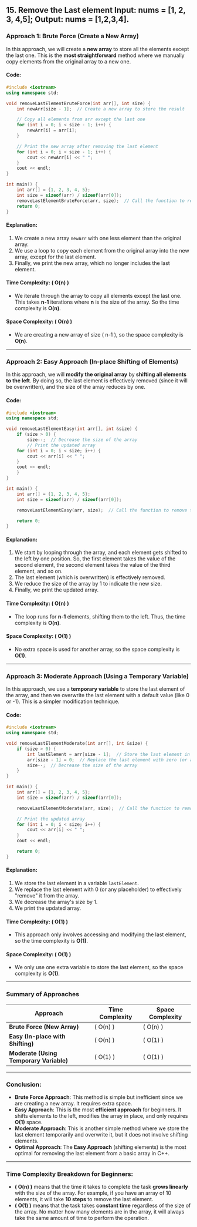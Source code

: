 ## 15. Remove the Last element Input: nums = [1, 2, 3, 4,5]; Output: nums = [1,2,3,4].
### **Approach 1: Brute Force (Create a New Array)**

In this approach, we will create a **new array** to store all the elements except the last one. This is the **most straightforward** method where we manually copy elements from the original array to a new one.

#### Code:

```cpp
#include <iostream>
using namespace std;

void removeLastElementBruteForce(int arr[], int size) {
    int newArr[size - 1];  // Create a new array to store the result

    // Copy all elements from arr except the last one
    for (int i = 0; i < size - 1; i++) {
        newArr[i] = arr[i];
    }

    // Print the new array after removing the last element
    for (int i = 0; i < size - 1; i++) {
        cout << newArr[i] << " ";
    }
    cout << endl;
}

int main() {
    int arr[] = {1, 2, 3, 4, 5};
    int size = sizeof(arr) / sizeof(arr[0]);
    removeLastElementBruteForce(arr, size);  // Call the function to remove the last element
    return 0;
}
```

#### **Explanation**:
1. We create a new array `newArr` with one less element than the original array.
2. We use a loop to copy each element from the original array into the new array, except for the last element.
3. Finally, we print the new array, which no longer includes the last element.

#### **Time Complexity**: \( O(n) \)
- We iterate through the array to copy all elements except the last one. This takes **n-1** iterations where **n** is the size of the array. So the time complexity is **O(n)**.

#### **Space Complexity**: \( O(n) \)
- We are creating a new array of size \( n-1 \), so the space complexity is **O(n)**.

---

### **Approach 2: Easy Approach (In-place Shifting of Elements)**

In this approach, we will **modify the original array** by **shifting all elements to the left**. By doing so, the last element is effectively removed (since it will be overwritten), and the size of the array reduces by one.

#### Code:

```cpp
#include <iostream>
using namespace std;

void removeLastElementEasy(int arr[], int &size) {
    if (size > 0) {
        size--;  // Decrease the size of the array
        // Print the updated array
    for (int i = 0; i < size; i++) {
        cout << arr[i] << " ";
    }
    cout << endl;
    }
}

int main() {
    int arr[] = {1, 2, 3, 4, 5};
    int size = sizeof(arr) / sizeof(arr[0]);

    removeLastElementEasy(arr, size);  // Call the function to remove the last element

    return 0;
}
```

#### **Explanation**:
1. We start by looping through the array, and each element gets shifted to the left by one position. So, the first element takes the value of the second element, the second element takes the value of the third element, and so on.
2. The last element (which is overwritten) is effectively removed.
3. We reduce the size of the array by 1 to indicate the new size.
4. Finally, we print the updated array.

#### **Time Complexity**: \( O(n) \)
- The loop runs for **n-1** elements, shifting them to the left. Thus, the time complexity is **O(n)**.

#### **Space Complexity**: \( O(1) \)
- No extra space is used for another array, so the space complexity is **O(1)**.

---

### **Approach 3: Moderate Approach (Using a Temporary Variable)**

In this approach, we use a **temporary variable** to store the last element of the array, and then we overwrite the last element with a default value (like 0 or -1). This is a simpler modification technique.

#### Code:

```cpp
#include <iostream>
using namespace std;

void removeLastElementModerate(int arr[], int &size) {
    if (size > 0) {
        int lastElement = arr[size - 1];  // Store the last element in a temporary variable
        arr[size - 1] = 0;  // Replace the last element with zero (or any placeholder)
        size--;  // Decrease the size of the array
    }
}

int main() {
    int arr[] = {1, 2, 3, 4, 5};
    int size = sizeof(arr) / sizeof(arr[0]);

    removeLastElementModerate(arr, size);  // Call the function to remove the last element

    // Print the updated array
    for (int i = 0; i < size; i++) {
        cout << arr[i] << " ";
    }
    cout << endl;

    return 0;
}
```

#### **Explanation**:
1. We store the last element in a variable `lastElement`.
2. We replace the last element with 0 (or any placeholder) to effectively "remove" it from the array.
3. We decrease the array's size by 1.
4. We print the updated array.

#### **Time Complexity**: \( O(1) \)
- This approach only involves accessing and modifying the last element, so the time complexity is **O(1)**.

#### **Space Complexity**: \( O(1) \)
- We only use one extra variable to store the last element, so the space complexity is **O(1)**.

---



### **Summary of Approaches**

| **Approach**                           | **Time Complexity** | **Space Complexity** |
|----------------------------------------|---------------------|----------------------|
| **Brute Force (New Array)**            | \( O(n) \)          | \( O(n) \)           |
| **Easy (In-place with Shifting)**      | \( O(n) \)          | \( O(1) \)           |
| **Moderate (Using Temporary Variable)**| \( O(1) \)          | \( O(1) \)           |

---

### **Conclusion**:
- **Brute Force Approach**: This method is simple but inefficient since we are creating a new array. It requires extra space.
- **Easy Approach**: This is the most **efficient approach** for beginners. It shifts elements to the left, modifies the array in place, and only requires **O(1)** space.
- **Moderate Approach**: This is another simple method where we store the last element temporarily and overwrite it, but it does not involve shifting elements.
- **Optimal Approach**: The **Easy Approach** (shifting elements) is the most optimal for removing the last element from a basic array in C++.

---

### **Time Complexity Breakdown for Beginners**:

- **\( O(n) \)** means that the time it takes to complete the task **grows linearly** with the size of the array. For example, if you have an array of 10 elements, it will take **10 steps** to remove the last element.
- **\( O(1) \)** means that the task takes **constant time** regardless of the size of the array. No matter how many elements are in the array, it will always take the same amount of time to perform the operation.

